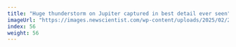 ```yaml
---
title: "Huge thunderstorm on Jupiter captured in best detail ever seen"
imageUrl: "https://images.newscientist.com/wp-content/uploads/2025/02/21114434/SEI_240560667.jpg?width=788"
index: 56
weight: 56
---
```

